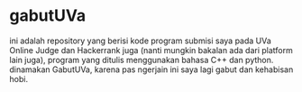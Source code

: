 # gabutUVa
ini adalah repository yang berisi kode program submisi saya pada UVa Online Judge dan Hackerrank juga (nanti mungkin bakalan ada dari platform lain juga), program yang ditulis menggunakan bahasa C++ dan python. 
dinamakan GabutUVa, karena pas ngerjain ini saya lagi gabut dan kehabisan hobi.
